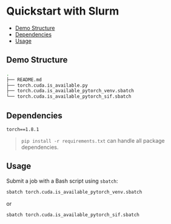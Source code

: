 # Quickstart with Slurm

* [Demo Structure]()
* [Dependencies]()
* [Usage]()



## Demo Structure

```bash
.
├── README.md
├── torch.cuda.is_available.py
├── torch.cuda.is_available_pytorch_venv.sbatch
└── torch.cuda.is_available_pytorch_sif.sbatch
```



## Dependencies

```
torch==1.8.1
```



> `pip install -r requirements.txt` can handle all package dependencies.



## Usage

Submit a job with a Bash script using `sbatch`:

```bash
sbatch torch.cuda.is_available_pytorch_venv.sbatch
```

or

```bash
sbatch torch.cuda.is_available_pytorch_sif.sbatch
```

